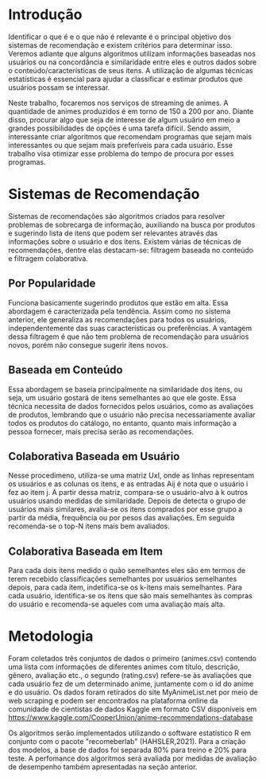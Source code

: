 # Introdução
Identificar o que é e o que não é relevante é o principal objetivo dos sistemas de recomendação e existem critérios para determinar isso. Veremos adiante que alguns algoritmos utilizam informações baseadas nos usuários ou na concordância e similaridade entre eles e outros dados sobre o conteúdo/características de seus itens. A utilização de algumas técnicas estatísticas é essencial para ajudar a classificar e estimar produtos que usuários possam se interessar. 

Neste trabalho, focaremos nos serviços de streaming de animes. A quantidade de animes produzidos é em torno de 150 a 200 por ano. Diante disso, procurar algo que seja de interesse de algum usuário em meio a grandes possibilidades de opções é uma tarefa difícil. Sendo assim, interessante criar algoritmos que recomendam programas que sejam mais interessantes ou que sejam mais preferíveis para cada usuário. Esse trabalho visa otimizar esse problema do tempo de procura por esses programas. 


# Sistemas de Recomendação
Sistemas de recomendações são algoritmos criados para resolver problemas de sobrecarga de informação, auxiliando na busca por produtos e sugerindo lista de itens que podem ser relevantes através das informações sobre o usuário e dos itens. Existem várias de técnicas de recomendações, dentre elas destacam-se: filtragem baseada no conteúdo e filtragem colaborativa.   



## Por Popularidade
Funciona basicamente sugerindo produtos que estão em alta. Essa abordagem é caracterizada pela tendência. Assim como no sistema anterior, ele generaliza as recomendações para todos os usuários, independentemente das suas características ou preferências.  A vantagem dessa filtragem é que não tem problema de recomendação para usuários novos, porém não consegue sugerir itens novos. 

## Baseada em Conteúdo
Essa abordagem se baseia principalmente na similaridade dos itens, ou seja, um usuário gostará de itens semelhantes ao que ele goste. Essa técnica necessita de dados fornecidos pelos usuários, como as avaliações de produtos, lembrando que o usuário não precisa necessariamente avaliar todos os produtos do catálogo, no entanto, quanto mais informação a pessoa fornecer, mais precisa serão as recomendações.

## Colaborativa Baseada em Usuário
Nesse procedimeno, utiliza-se uma matriz UxI, onde as linhas representam os usuários e as colunas os itens, e as entradas Aij é nota que o usuário i fez ao item j. A partir dessa matriz, compara-se o usuário-alvo à k outros usuários usando medidas de similaridade. Depois de detecta o grupo de usuários mais similares, avalia-se os itens comprados por esse grupo a partir da média, frequência ou por pesos das avaliações. Em seguida recomenda-se o top-N itens mais bem avaliados.  

## Colaborativa Baseada em Item

Para cada dois itens medido o quão semelhantes eles são em termos de terem recebido classificações semelhantes por usuários semelhantes depois, para cada item, indetifica-se os k-itens mais semelhantes. Para cada usuário, identifica-se os itens que são mais semelhantes às compras do usuário e recomenda-se aqueles com uma avaliação mais alta.


# Metodologia
Foram coletados três conjuntos de dados o primeiro (animes.csv) contendo uma lista com informações de diferentes animes com título, descrição, gênero, avaliação etc., o segundo (rating.csv) refere-se às avaliações que cada usuário fez de um determinado anime, juntamente com o id do anime e do usuário. Os dados foram retirados do site  MyAnimeList.net por meio de web scraping e podem ser encontrados na plataforma online da comunidade de cientistas de dados Kaggle em formato CSV disponíveis em https://www.kaggle.com/CooperUnion/anime-recommendations-database 

Os algoritmos serão implementados utilizando o software estatístico R em conjunto com o pacote "recomeberlab" (HAHSLER,2021). 
Para a criação dos modelos, a base de dados foi separada 80\% para treino e 20\% para teste. A perfomance dos algoritmos será avaliada por medidas de avaliação de desempenho também apresentadas na seção anterior.
